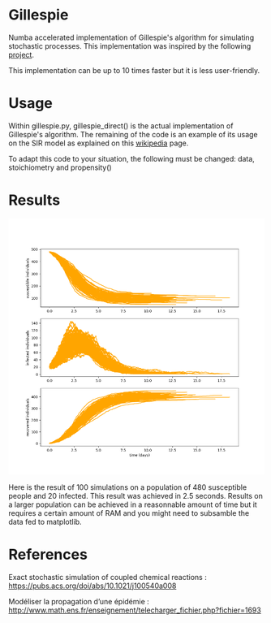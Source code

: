 # Gillespie
Numba accelerated implementation of Gillespie's algorithm for simulating stochastic processes. This implementation was inspired by the following [project](https://github.com/wefatherley/monte-carlo).

This implementation can be up to 10 times faster but it is less user-friendly.

# Usage
Within gillespie.py, gillespie_direct() is the actual implementation of Gillespie's algorithm. The remaining of the code is an example of its usage on the SIR model as explained on this [wikipedia](https://en.wikipedia.org/wiki/Gillespie_algorithm) page.

To adapt this code to your situation, the following must be changed: data, stoichiometry and propensity()

# Results
<div align="center">
    <img src="./SIR48020.png" width="600">
</div>

Here is the result of 100 simulations on a population of 480 susceptible people and 20 infected. This result was achieved in 2.5 seconds. Results on a larger population can be achieved in a reasonnable amount of time but it requires a certain amount of RAM and you might need to subsamble the data fed to matplotlib.

# References
Exact stochastic simulation of coupled chemical reactions : https://pubs.acs.org/doi/abs/10.1021/j100540a008

Modéliser la propagation d’une épidémie : http://www.math.ens.fr/enseignement/telecharger_fichier.php?fichier=1693
